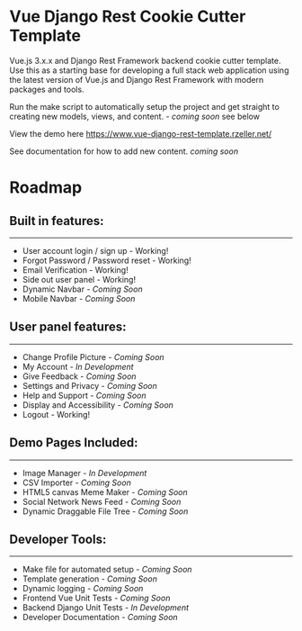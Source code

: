 # Vue Django Rest Cookie Cutter Template
Vue.js 3.x.x and Django Rest Framework backend cookie cutter template. Use this as a starting base for developing a full stack web application using the latest version of Vue.js and Django Rest Framework with modern packages and tools. 

Run the make script to automatically setup the project and get straight to creating new models, views, and content. - *coming soon* see below

View the demo here https://www.vue-django-rest-template.rzeller.net/

See documentation for how to add new content. *coming soon*

# Roadmap

## Built in features:
---------------------------------------------
- User account login / sign up - Working!
- Forgot Password / Password reset - Working!
- Email Verification - Working! 
- Side out user panel - Working!
- Dynamic Navbar - *Coming Soon*
- Mobile Navbar - *Coming Soon* 

## User panel features:
---------------------------------------------
- Change Profile Picture - *Coming Soon* 
- My Account - *In Development*
- Give Feedback - *Coming Soon*
- Settings and Privacy - *Coming Soon*
- Help and Support - *Coming Soon* 
- Display and Accessibility - *Coming Soon*
- Logout - Working!

## Demo Pages Included:
---------------------------------------------
- Image Manager - *In Development*
- CSV Importer - *Coming Soon*
- HTML5 canvas Meme Maker - *Coming Soon*
- Social Network News Feed - *Coming Soon*
- Dynamic Draggable File Tree - *Coming Soon*

## Developer Tools:
---------------------------------------------
- Make file for automated setup - *Coming Soon*
- Template generation - *Coming Soon*
- Dynamic logging - *Coming Soon*
- Frontend Vue Unit Tests - *Coming Soon*
- Backend Django Unit Tests - *In Development*
- Developer Documentation - *Coming Soon*
